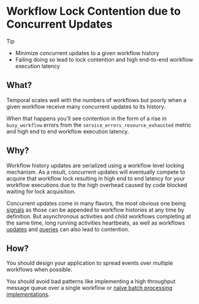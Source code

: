 # Workflow Lock Contention due to Concurrent Updates

> [!TIP]
> * Minimize concurrent updates to a given workflow history
> * Failing doing so lead to lock contention and high end-to-end workflow execution latency

## What?

Temporal scales well with the numbers of workflows but poorly when a given workflow receive many concurrent updates to its history.

When that happens you'll see contention in the form of a rise in `busy_workflow` errors from the `service_errors_resource_exhausted` metric and high end to end workflow execution latency.

## Why?

Workflow history updates are serialized using a workflow level locking mechanism. As a result, concurrent updates will eventually compete to acquire that workflow lock resulting in high end to end latency for your workflow executions due to the high overhead caused by code blocked waiting for lock acquisition.

Concurrent updates come in many flavors, the most obvious one being [signals](terms/signals.md) as those can be appended to workflow histories at any time by definition.
But asynchronous activities and child workflows completing at the same time, long running activities heartbeats, as well as workflows [updates](terms/updates.md) and [queries](terms/queries.md) can also lead to contention.

## How?

You should design your application to spread events over multiple workflows when possible.

You should avoid bad patterns like implementing a high throughput message queue over a single workflow or [naïve batch processing implementations](<naive-batch-processing-implementation.md>).
